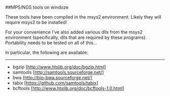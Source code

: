 ##MPS/NGS tools on windoze

These tools have been compiled in the msys2 environment.
Likely they will require msys2 to be installed!

For your convenience I've also added various dlls from the msys2 environment
(specifically, dlls that are required by these programs). Portability needs to
be tested on all of this...

In particular, the following are available:

------------------------

- bgzip [http://www.htslib.org/doc/bgzip.html]
- samtools [http://samtools.sourceforge.net/]
- bwa [http://bio-bwa.sourceforge.net/]
- tabix [https://github.com/samtools/tabix]
- bcftools [http://www.htslib.org/doc/bcftools-1.0.html]


